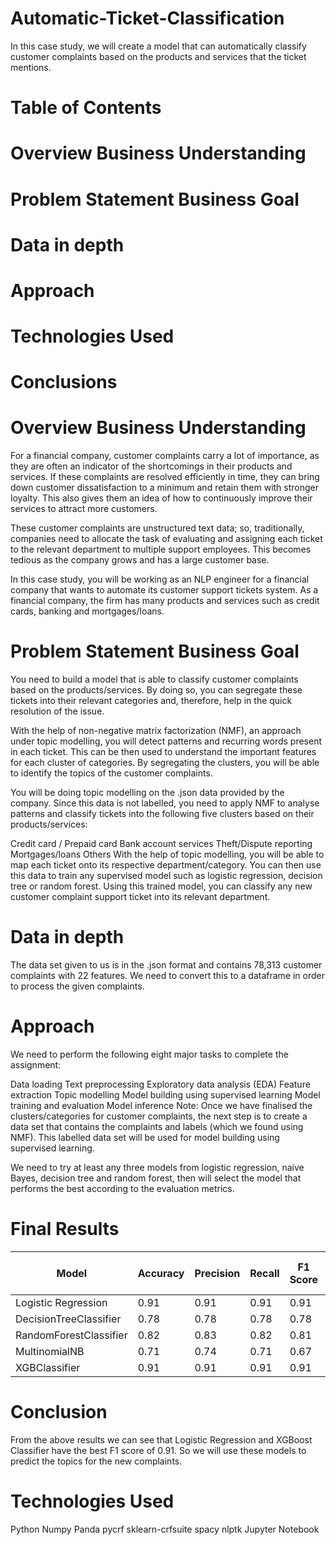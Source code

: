 # Automatic-Ticket-Classification

In this case study, we will create a model that can automatically classify customer complaints based on the products and services that the ticket mentions.

# Table of Contents
# Overview Business Understanding
# Problem Statement Business Goal
# Data in depth
# Approach
# Technologies Used
# Conclusions


# Overview Business Understanding
For a financial company, customer complaints carry a lot of importance, as they are often an indicator of the shortcomings in their products and services. If these complaints are resolved efficiently in time, they can bring down customer dissatisfaction to a minimum and retain them with stronger loyalty. This also gives them an idea of how to continuously improve their services to attract more customers.

These customer complaints are unstructured text data; so, traditionally, companies need to allocate the task of evaluating and assigning each ticket to the relevant department to multiple support employees. This becomes tedious as the company grows and has a large customer base.

In this case study, you will be working as an NLP engineer for a financial company that wants to automate its customer support tickets system. As a financial company, the firm has many products and services such as credit cards, banking and mortgages/loans.

# Problem Statement Business Goal
You need to build a model that is able to classify customer complaints based on the products/services. By doing so, you can segregate these tickets into their relevant categories and, therefore, help in the quick resolution of the issue.

With the help of non-negative matrix factorization (NMF), an approach under topic modelling, you will detect patterns and recurring words present in each ticket. This can be then used to understand the important features for each cluster of categories. By segregating the clusters, you will be able to identify the topics of the customer complaints.

You will be doing topic modelling on the .json data provided by the company. Since this data is not labelled, you need to apply NMF to analyse patterns and classify tickets into the following five clusters based on their products/services:

Credit card / Prepaid card
Bank account services
Theft/Dispute reporting
Mortgages/loans
Others
With the help of topic modelling, you will be able to map each ticket onto its respective department/category. You can then use this data to train any supervised model such as logistic regression, decision tree or random forest. Using this trained model, you can classify any new customer complaint support ticket into its relevant department.

# Data in depth
The data set given to us is in the .json format and contains 78,313 customer complaints with 22 features. We need to convert this to a dataframe in order to process the given complaints.

# Approach
We need to perform the following eight major tasks to complete the assignment:

Data loading
Text preprocessing
Exploratory data analysis (EDA)
Feature extraction
Topic modelling
Model building using supervised learning
Model training and evaluation
Model inference
Note: Once we have finalised the clusters/categories for customer complaints, the next step is to create a data set that contains the complaints and labels (which we found using NMF). This labelled data set will be used for model building using supervised learning.

We need to try at least any three models from logistic regression, naive Bayes, decision tree and random forest, then will select the model that performs the best according to the evaluation metrics.

# Final Results

| Model | Accuracy | Precision | Recall | F1 Score | ROC AUC Score |
|-------|----------|-----------|--------|---------|--------------|
| Logistic Regression | 0.91 | 0.91 | 0.91 | 0.91 | 0.99 |
| DecisionTreeClassifier | 0.78 | 0.78 | 0.78 | 0.78 | 0.86 |
| RandomForestClassifier | 0.82 | 0.83 | 0.82 | 0.81 | 0.97 |
| MultinomialNB | 0.71 | 0.74 | 0.71 | 0.67 | 0.94 |
| XGBClassifier | 0.91 | 0.91 | 0.91 | 0.91 | 0.99 |

# Conclusion
From the above results we can see that Logistic Regression and XGBoost Classifier have the best F1 score of 0.91. So we will use these models to predict the topics for the new complaints.

# Technologies Used
Python 
Numpy 
Panda 
pycrf 
sklearn-crfsuite 
spacy 
nlptk 
Jupyter Notebook
